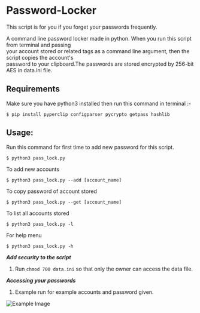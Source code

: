 # Password-Locker

This script is for you if you forget your passwords frequently.

A command line password locker made in python. When you run this script from terminal and passing  
your account stored or related tags as a command line argument, then the script copies the account's  
password to your clipboard.The passwords are stored encrypted by 256-bit AES in data.ini file.

## Requirements

Make sure you have python3 installed then run this command in terminal :-
```
$ pip install pyperclip configparser pycrypto getpass hashlib
```

## Usage:  

Run this command for first time to add new password for this script.
```
$ python3 pass_lock.py
```

To add new accounts
```
$ python3 pass_lock.py --add [account_name]
```

To copy password of account stored
```
$ python3 pass_lock.py --get [account_name]
```

To list all accounts stored
```
$ python3 pass_lock.py -l
```

For help menu
```
$ python3 pass_lock.py -h
```


*****Add security to the script*****
1. Run ```chmod 700 data.ini``` so that only the owner can access the data file.

*****Accessing your passwords*****
1. Example run for example accounts and password given.

![Example Image](https://raw.githubusercontent.com/vaithak/Password-Locker/master/example.png)
